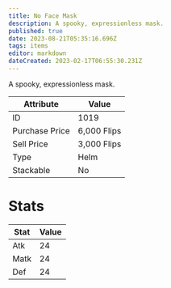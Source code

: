 ```yaml
---
title: No Face Mask
description: A spooky, expressionless mask.
published: true
date: 2023-08-21T05:35:16.696Z
tags: items
editor: markdown
dateCreated: 2023-02-17T06:55:30.231Z
---
```


A spooky, expressionless mask.

|Attribute|Value|
|-|-|
|ID|1019|
|Purchase Price|6,000 Flips|
|Sell Price|3,000 Flips|
|Type|Helm|
|Stackable|No|

# Stats
|Stat|Value|
|-|-|
|Atk|24|
|Matk|24|
|Def|24|
